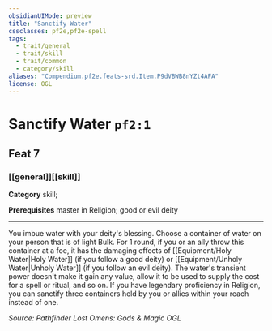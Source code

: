 ```yaml
---
obsidianUIMode: preview
title: "Sanctify Water"
cssclasses: pf2e,pf2e-spell
tags:
  - trait/general
  - trait/skill
  - trait/common
  - category/skill
aliases: "Compendium.pf2e.feats-srd.Item.P9dVBWB8nYZt4AFA"
license: OGL
---
```

# Sanctify Water `pf2:1`
## Feat 7
### [[general]][[skill]]

**Category** skill; 



**Prerequisites** master in Religion; good or evil deity
* * *
You imbue water with your deity's blessing. Choose a container of water on your person that is of light Bulk. For 1 round, if you or an ally throw this container at a foe, it has the damaging effects of [[Equipment/Holy Water|Holy Water]] (if you follow a good deity) or [[Equipment/Unholy Water|Unholy Water]] (if you follow an evil deity). The water's transient power doesn't make it gain any value, allow it to be used to supply the cost for a spell or ritual, and so on. If you have legendary proficiency in Religion, you can sanctify three containers held by you or allies within your reach instead of one.

*Source: Pathfinder Lost Omens: Gods & Magic*
*OGL*